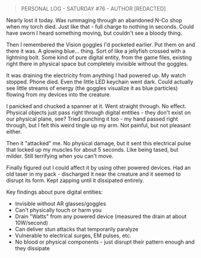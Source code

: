 ﻿> PERSONAL LOG - SATURDAY #76 - AUTHOR [REDACTED]

Nearly lost it today. Was rummaging through an abandoned N-Co shop when my torch died. Just like that - full charge to nothing in seconds. Could have sworn I heard something moving, but couldn't see a bloody thing.

Then I remembered the Vision goggles I'd pocketed earlier. Put them on and there it was. A glowing blue... thing. Sort of like a jellyfish crossed with a lightning bolt. Some kind of pure digital entity, from the game files, existing right there in physical space but completely invisible without the goggles.

It was draining the electricity from anything I had powered up. My watch stopped. Phone died. Even the little LED keychain went dark. Could actually see little streams of energy (the goggles visualize it as blue particles) flowing from my devices into the creature.

I panicked and chucked a spanner at it. Went straight through. No effect. Physical objects just pass right through digital entities - they don't exist on our physical plane, see? Tried punching it too - my hand passed right through, but I felt this weird tingle up my arm. Not painful, but not pleasant either.

Then it "attacked" me. No physical damage, but it sent this electrical pulse that locked up my muscles for about 5 seconds. Like being tased, but milder. Still terrifying when you can't move.

Finally figured out I could affect it by using other powered devices. Had an old taser in my pack - discharged it near the creature and it seemed to disrupt its form. Kept zapping until it dissipated entirely.

Key findings about pure digital entities:
- Invisible without AR glasses/goggles
- Can't physically touch or harm you
- Drain "Watts" from any powered device (measured the drain at about 10W/second)
- Can deliver stun attacks that temporarily paralyze
- Vulnerable to electrical surges, EM pulses, etc.
- No blood or physical components - just disrupt their pattern enough and they dissipate
